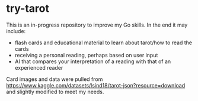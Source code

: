 # try-tarot

This is an in-progress repository to improve my Go skills. In the end it may include:
- flash cards and educational material to learn about tarot/how to read the cards
- receiving a personal reading, perhaps based on user input
- AI that compares your interpretation of a reading with that of an experienced reader

Card images and data were pulled from https://www.kaggle.com/datasets/lsind18/tarot-json?resource=download and slightly modified to meet my needs.